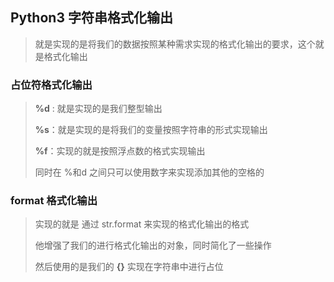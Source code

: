 ## Python3 字符串格式化输出

> 就是实现的是将我们的数据按照某种需求实现的格式化输出的要求，这个就是格式化输出

### 占位符格式化输出

> **%d** : 就是实现的是我们整型输出 
>
> **%s**：就是实现的是将我们的变量按照字符串的形式实现输出
>
> **%f**：实现的就是按照浮点数的格式实现输出
>
> 同时在 %和d 之间只可以使用数字来实现添加其他的空格的



### format 格式化输出

> 实现的就是 通过 str.format 来实现的格式化输出的格式
>
> 他增强了我们的进行格式化输出的对象，同时简化了一些操作
>
> 然后使用的是我们的 **{}** 实现在字符串中进行占位